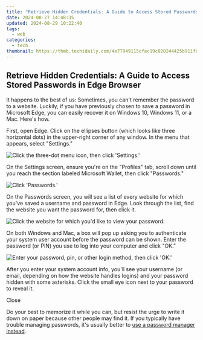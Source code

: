 ```yaml
---
title: "Retrieve Hidden Credentials: A Guide to Access Stored Passwords in Edge Browser"
date: 2024-08-27 14:48:35
updated: 2024-08-29 10:22:40
tags:
  - web
categories:
  - tech
thumbnail: https://thmb.techidaily.com/4e77949115cfac19c020244425b911f0553ff80a11c2ba7a975a6f440c1a6fff.jpg
---
```


## Retrieve Hidden Credentials: A Guide to Access Stored Passwords in Edge Browser

It happens to the best of us: Sometimes, you can't remember the password to a website. Luckily, if you have previously chosen to save a password in Microsoft Edge, you can easily recover it on Windows 10, Windows 11, or a Mac. Here's how.

 First, open Edge. Click on the ellipses button (which looks like three horizontal dots) in the upper-right corner of any window. In the menu that appears, select "Settings."

![Click the three-dot menu icon, then click 'Settings.'](https://static1.howtogeekimages.com/wordpress/wp-content/uploads/2024/05/1-8.png) 

 On the Settings screen, ensure you're on the "Profiles" tab, scroll down until you reach the section labeled Microsoft Wallet, then click "Passwords." 

![Click 'Passwords.'](https://static1.howtogeekimages.com/wordpress/wp-content/uploads/2024/05/2-passswords.png) 

 On the Passwords screen, you will see a list of every website for which you've saved a username and password in Edge. Look through the list, find the website you want the password for, then click it. 

![Click the website for which you'd like to view your password.](https://static1.howtogeekimages.com/wordpress/wp-content/uploads/2024/05/3-password-for-example.png) 

 On both Windows and Mac, a box will pop up asking you to authenticate your system user account before the password can be shown. Enter the password (or PIN) you use to log into your computer and click "OK."

![Enter your password, pin, or other login method, then click 'OK.'](https://static1.howtogeekimages.com/wordpress/wp-content/uploads/2024/05/4-6.png) 

 After you enter your system account info, you'll see your username (or email, depending on how the website handles logins) and your password hidden with some asterisks. Click the small eye icon next to your password to reveal it. 

Close 

 Do your best to memorize it while you can, but resist the urge to write it down on paper because other people may find it. If you typically have trouble managing passwords, it's usually better to [use a password manager instead](https://easy-unlock-android.techidaily.com/unlock-your-realme-gt-5-pro-phone-with-ease-the-3-best-lock-screen-removal-tools-by-drfone-android/).

<ins class="adsbygoogle"
     style="display:block"
     data-ad-format="autorelaxed"
     data-ad-client="ca-pub-7571918770474297"
     data-ad-slot="1223367746"></ins>



<ins class="adsbygoogle"
     style="display:block"
     data-ad-client="ca-pub-7571918770474297"
     data-ad-slot="8358498916"
     data-ad-format="auto"
     data-full-width-responsive="true"></ins>
